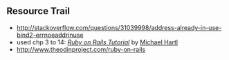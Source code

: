 ## Resource Trail
+ http://stackoverflow.com/questions/31039998/address-already-in-use-bind2-errnoeaddrinuse
+ used chp 3 to 14: [*Ruby on Rails Tutorial*](http://www.railstutorial.org/)
by [Michael Hartl](http://www.michaelhartl.com/)
+ http://www.theodinproject.com/ruby-on-rails
